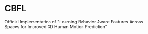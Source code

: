 # CBFL
Official Implementation of "Learning Behavior Aware Features Across Spaces for Improved 3D Human Motion Prediction"
